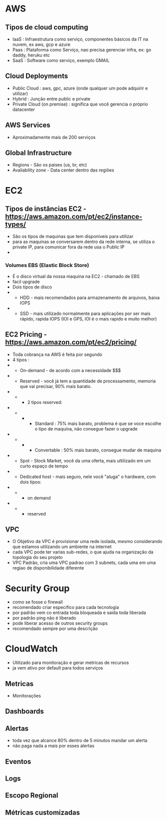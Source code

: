 # AWS
## Tipos de cloud computing
- IaaS : Infraestrutura como serviço, componentes básicos da IT na nuvem, ex aws, gcp e azure
- Paas : Plataforma como Serviço, nao precisa gerenciar infra, ex: go daddy, heruku etc
- SaaS : Software como serviço, exemplo GMAIL

## Cloud Deployments
- Public Cloud : aws, gpc, azure (onde qualquer um pode adquirir e utilizar)
- Hybrid : Junção entre public e private
- Private Cloud (on premise) : significa que você gerencia o próprio datacenter 

## AWS Services
- Aproximadamente mais de 200 serviços

## Global Infrastructure
- Regions - São os paises (us, br, etc)
- Avaliability zone - Data center dentro das regiões

# EC2 
## Tipos de instâncias EC2 - https://aws.amazon.com/pt/ec2/instance-types/
- São os tipos de maquinas que tem disponiveis para utilizar
- para as maquinas se conversarem dentro da rede interna, se utiliza o private IP, para comunicar fora da rede usa o Public IP
- 

### Volumes EBS (Elastic Block Store)
- É o disco virtual da nossa maquina na EC2 - chamado de EBS 
- facil upgrade
- Dois tipos de disco
- - HDD - mais recomendados para armazenamento de arquivos, baixa IOPS
- - SSD - mais utilizado normalmente para aplicações por ser mais rápido, rapida IOPS (IOI e GPS, IOI é o mais rapido e muito melhor)

## EC2 Pricing - https://aws.amazon.com/pt/ec2/pricing/
- Toda cobrança na AWS é feita por segundo
- 4 tipos :
- - On-demand - de acordo com a necessidade $$$
- - Reserved - você já tem a quantidade de processamento, memoria que vai precisar, 90% mais barato.
- - - 2 tipos reserved:
- - - - Standard : 75% mais barato, problema é que se voce escolhe o tipo de maquina, não consegue fazer o upgrade
- - - - Convertable : 50% mais barato, consegue mudar de maquina
- - Spot - Stock Market, você da uma oferta, mais ultilizado em um curto espaço de tempo
- - Dedicated host - mais seguro, nele você "aluga" o hardware, com dois tipos:
- - - on demand
- - - reserved 

## VPC
- O Objetivo da VPC é provisionar uma rede isolada, mesmo considerando que estamos utilizando um ambiente na internet
- cada VPC pode ter varias sub-redes, o que ajuda na organização da topologia do seu projeto
- VPC Padrão, cria uma VPC padrao com 3 subnets, cada uma em uma regiao de disponibilidade diferente

# Security Group
- como se fosse o firewall
- recomendado criar especifico para cada tecnologia
- por padrão vem co entrada toda bloqueada e saida toda liberada
- por padrão ping não é liberado
- pode liberar acesso de outros security groups
- recomendado sempre por uma descrição

# CloudWatch
- Utilizado para monitoração e gerar metricas de recursos
- ja vem ativo por default para todos serviços
## Metricas
- Monitorações
## Dashboards
## Alertas
- toda vez que alcance 80% dentro de 5 minutos mandar um alerta
- não paga nada a mais por esses alertas
## Eventos
## Logs
## Escopo Regional
## Métricas customizadas
